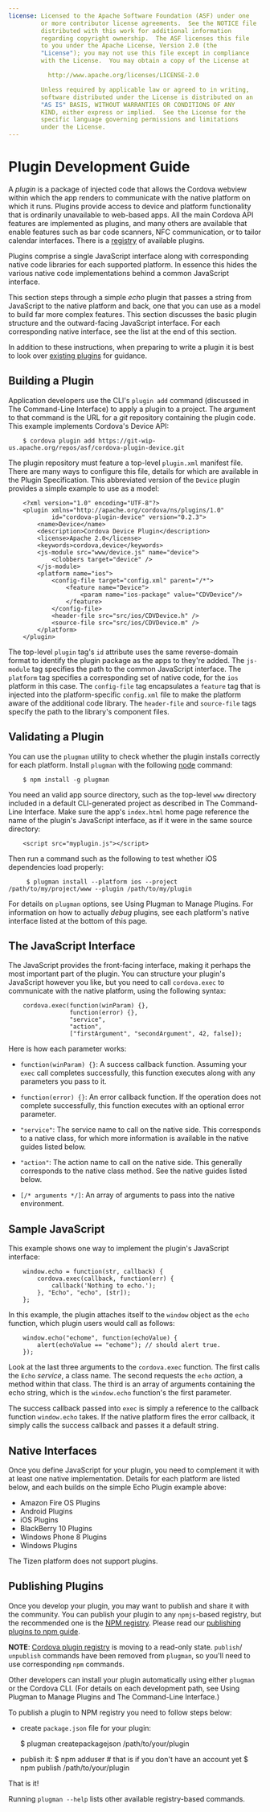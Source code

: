 ```yaml
---
license: Licensed to the Apache Software Foundation (ASF) under one
         or more contributor license agreements.  See the NOTICE file
         distributed with this work for additional information
         regarding copyright ownership.  The ASF licenses this file
         to you under the Apache License, Version 2.0 (the
         "License"); you may not use this file except in compliance
         with the License.  You may obtain a copy of the License at

           http://www.apache.org/licenses/LICENSE-2.0

         Unless required by applicable law or agreed to in writing,
         software distributed under the License is distributed on an
         "AS IS" BASIS, WITHOUT WARRANTIES OR CONDITIONS OF ANY
         KIND, either express or implied.  See the License for the
         specific language governing permissions and limitations
         under the License.
---
```


# Plugin Development Guide

A _plugin_ is a package of injected code that allows the Cordova webview within
which the app renders to communicate with the native platform on
which it runs.  Plugins provide access to device and platform
functionality that is ordinarily unavailable to web-based apps.  All
the main Cordova API features are implemented as plugins, and many
others are available that enable features such as bar code scanners,
NFC communication, or to tailor calendar interfaces. There is a
[registry](http://plugins.cordova.io) of available plugins.

Plugins comprise a single JavaScript interface along with
corresponding native code libraries for each supported platform.  In essence
this hides the various native code implementations behind a common
JavaScript interface.

This section steps through a simple _echo_ plugin that passes a string from
JavaScript to the native platform and back, one that you can use as a
model to build far more complex features.  This section discusses the
basic plugin structure and the outward-facing JavaScript interface.
For each corresponding native interface, see the list at the end of
this section.

In addition to these instructions, when preparing to write a plugin it
is best to look over
[existing plugins](http://cordova.apache.org/#contribute)
for guidance.

## Building a Plugin

Application developers use the CLI's `plugin add` command (discussed
in The Command-Line Interface) to apply a plugin to a project. The
argument to that command is the URL for a _git_ repository containing
the plugin code.  This example implements Cordova's Device API:

        $ cordova plugin add https://git-wip-us.apache.org/repos/asf/cordova-plugin-device.git

The plugin repository must feature a top-level `plugin.xml` manifest
file. There are many ways to configure this file, details for which
are available in the Plugin Specification. This abbreviated version of
the `Device` plugin provides a simple example to use as a model:

        <?xml version="1.0" encoding="UTF-8"?>
        <plugin xmlns="http://apache.org/cordova/ns/plugins/1.0"
                id="cordova-plugin-device" version="0.2.3">
            <name>Device</name>
            <description>Cordova Device Plugin</description>
            <license>Apache 2.0</license>
            <keywords>cordova,device</keywords>
            <js-module src="www/device.js" name="device">
                <clobbers target="device" />
            </js-module>
            <platform name="ios">
                <config-file target="config.xml" parent="/*">
                    <feature name="Device">
                        <param name="ios-package" value="CDVDevice"/>
                    </feature>
                </config-file>
                <header-file src="src/ios/CDVDevice.h" />
                <source-file src="src/ios/CDVDevice.m" />
            </platform>
        </plugin>

The top-level `plugin` tag's `id` attribute uses the same
reverse-domain format to identify the plugin package as the apps to
they're added.  The `js-module` tag specifies the path to the common
JavaScript interface.  The `platform` tag specifies a corresponding
set of native code, for the `ios` platform in this case.  The
`config-file` tag encapsulates a `feature` tag that is injected into
the platform-specific `config.xml` file to make the platform aware of
the additional code library.  The `header-file` and `source-file` tags
specify the path to the library's component files.

## Validating a Plugin

You can use the `plugman` utility to check whether the plugin installs
correctly for each platform.  Install `plugman` with the following
[node](http://nodejs.org/) command:

        $ npm install -g plugman

You need an valid app source directory, such as the top-level `www`
directory included in a default CLI-generated project as described in
The Command-Line Interface.  Make sure the app's `index.html` home
page reference the name of the plugin's JavaScript interface, as if it
were in the same source directory:

        <script src="myplugin.js"></script>

Then run a command such as the following to test whether iOS
dependencies load properly:

         $ plugman install --platform ios --project /path/to/my/project/www --plugin /path/to/my/plugin

For details on `plugman` options, see Using Plugman to Manage Plugins.
For information on how to actually _debug_ plugins, see each
platform's native interface listed at the bottom of this page.

## The JavaScript Interface

The JavaScript provides the front-facing interface, making it perhaps
the most important part of the plugin.  You can structure your
plugin's JavaScript however you like, but you need to call
`cordova.exec` to communicate with the native platform, using the
following syntax:

        cordova.exec(function(winParam) {},
                     function(error) {},
                     "service",
                     "action",
                     ["firstArgument", "secondArgument", 42, false]);

Here is how each parameter works:

- `function(winParam) {}`: A success callback function. Assuming your
  `exec` call completes successfully, this function executes along
  with any parameters you pass to it.

- `function(error) {}`: An error callback function. If the operation
  does not complete successfully, this function executes with an
  optional error parameter.

- `"service"`: The service name to call on the native side. This
  corresponds to a native class, for which more information is
  available in the native guides listed below.

- `"action"`: The action name to call on the native side. This
  generally corresponds to the native class method. See the native
  guides listed below.

- `[/* arguments */]`: An array of arguments to pass into the native
  environment.

## Sample JavaScript

This example shows one way to implement the plugin's JavaScript
interface:

        window.echo = function(str, callback) {
            cordova.exec(callback, function(err) {
                callback('Nothing to echo.');
            }, "Echo", "echo", [str]);
        };

In this example, the plugin attaches itself to the `window` object as
the `echo` function, which plugin users would call as follows:

        window.echo("echome", function(echoValue) {
            alert(echoValue == "echome"); // should alert true.
        });

Look at the last three arguments to the `cordova.exec` function. The
first calls the `Echo` _service_, a class name. The second requests
the `echo` _action_, a method within that class. The third is an array
of arguments containing the echo string, which is the `window.echo`
function's the first parameter.

The success callback passed into `exec` is simply a reference to the
callback function `window.echo` takes. If the native platform fires
the error callback, it simply calls the success callback and passes it
a default string.

## Native Interfaces

Once you define JavaScript for your plugin, you need to complement it
with at least one native implementation. Details for each platform are
listed below, and each builds on the simple Echo Plugin example above:

- Amazon Fire OS Plugins
- Android Plugins
- iOS Plugins
- BlackBerry 10 Plugins
- Windows Phone 8 Plugins
- Windows Plugins

The Tizen platform does not support plugins.

## Publishing Plugins

Once you develop your plugin, you may want to publish and share it
with the community. You can publish your plugin to any `npmjs`-based
registry, but the recommended one is the [NPM registry](https://www.npmjs.com). 
Please read our [publishing plugins to npm guide](http://plugins.cordova.io/npm/developers.html).


__NOTE__: [Cordova plugin registry](https://plugins.cordova.io) is
moving to a read-only state. `publish`/
`unpublish` commands have been removed from `plugman`, so you'll need to
use corresponding `npm` commands.

Other developers can install your plugin automatically using either `plugman`
 or the Cordova CLI.  (For details on each development path, see Using
 Plugman to Manage Plugins and The Command-Line Interface.)

To publish a plugin to NPM registry you need to follow steps below:

  * create `package.json` file for your plugin:

    $ plugman createpackagejson /path/to/your/plugin

  * publish it:
    $ npm adduser # that is if you don't have an account yet
    $ npm publish /path/to/your/plugin

That is it!

Running `plugman --help` lists other available registry-based
commands.
